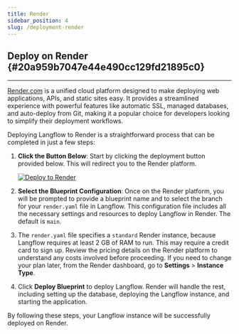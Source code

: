 ```yaml
---
title: Render
sidebar_position: 4
slug: /deployment-render
---
```


## Deploy on Render {#20a959b7047e44e490cc129fd21895c0}

---

[Render.com](http://render.com/) is a unified cloud platform designed to make deploying web applications, APIs, and static sites easy. It provides a streamlined experience with powerful features like automatic SSL, managed databases, and auto-deploy from Git, making it a popular choice for developers looking to simplify their deployment workflows.

Deploying Langflow to Render is a straightforward process that can be completed in just a few steps:

1. **Click the Button Below**: Start by clicking the deployment button provided below. This will redirect you to the Render platform.

   [![Deploy to Render](/logos/render-deploy.svg)](https://render.com/deploy?repo=https%3A%2F%2Fgithub.com%2Flangflow-ai%2Flangflow%2Ftree%2Fdev)

2. **Select the Blueprint Configuration**: Once on the Render platform, you will be prompted to provide a blueprint name and to select the branch for your `render.yaml` file in Langflow. This configuration file includes all the necessary settings and resources to deploy Langflow in Render. The default is `main`.
3. The `render.yaml` file specifies a `standard` Render instance, because Langflow requires at least 2 GB of RAM to run. This may require a credit card to sign up. Review the pricing details on the Render platform to understand any costs involved before proceeding. If you need to change your plan later, from the Render dashboard, go to **Settings** > **Instance Type**.

4. Click **Deploy Blueprint** to deploy Langflow. Render will handle the rest, including setting up the database, deploying the Langflow instance, and starting the application.

By following these steps, your Langflow instance will be successfully deployed on Render.
